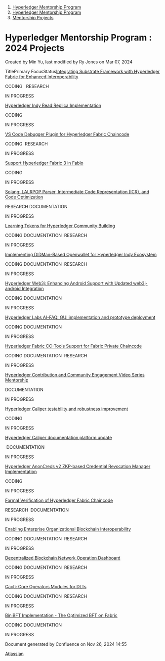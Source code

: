 1. [Hyperledger Mentorship Program](index.html)
2. [Hyperledger Mentorship Program](Hyperledger-Mentorship-Program_21954571.html)
3. [Mentorship Projects](Mentorship-Projects_21954604.html)

# Hyperledger Mentorship Program : 2024 Projects

Created by Min Yu, last modified by Ry Jones on Mar 07, 2024

TitlePrimary FocusStatus[Integrating Substrate Framework with Hyperledger Fabric for Enhanced Interoperability](/wiki/spaces/INTERN/pages/21960806/Integrating+Substrate+Framework+with+Hyperledger+Fabric+for+Enhanced+Interoperability)

CODING   RESEARCH

IN PROGRESS

[Hyperledger Indy Read Replica Implementation](/wiki/spaces/INTERN/pages/21960795/Hyperledger+Indy+Read+Replica+Implementation)

CODING   

IN PROGRESS

[VS Code Debugger Plugin for Hyperledger Fabric Chaincode](/wiki/spaces/INTERN/pages/21954959/VS+Code+Debugger+Plugin+for+Hyperledger+Fabric+Chaincode)

CODING  RESEARCH

IN PROGRESS

[Support Hyperledger Fabric 3 in Fablo](/wiki/spaces/INTERN/pages/21955012/Support+Hyperledger+Fabric+3+in+Fablo)

CODING 

IN PROGRESS

[Solang: LALRPOP Parser, Intermediate Code Representation (ICR), and Code Optimization](/wiki/spaces/INTERN/pages/21960738/Solang+LALRPOP+Parser+Intermediate+Code+Representation+ICR+and+Code+Optimization)

RESEARCH DOCUMENTATION

IN PROGRESS

[Learning Tokens for Hyperledger Community Building](/wiki/spaces/INTERN/pages/21954968/Learning+Tokens+for+Hyperledger+Community+Building)

CODING DOCUMENTATION  RESEARCH

IN PROGRESS

[Implementing DIDMan-Based Openwallet for Hyperledger Indy Ecosystem](/wiki/spaces/INTERN/pages/21954947/Implementing+DIDMan-Based+Openwallet+for+Hyperledger+Indy+Ecosystem)

CODING DOCUMENTATION  RESEARCH

IN PROGRESS

[Hyperledger Web3j: Enhancing Android Support with Updated web3j-android Integration](/wiki/spaces/INTERN/pages/21960780/Hyperledger+Web3j+Enhancing+Android+Support+with+Updated+web3j-android+Integration)

CODING DOCUMENTATION  

IN PROGRESS

[Hyperledger Labs AI-FAQ: GUI implementation and prototype deployment](/wiki/spaces/INTERN/pages/21954973/Hyperledger+Labs+AI-FAQ+GUI+implementation+and+prototype+deployment)

CODING DOCUMENTATION   

IN PROGRESS

[Hyperledger Fabric CC-Tools Support for Fabric Private Chaincode](/wiki/spaces/INTERN/pages/21954957/Hyperledger+Fabric+CC-Tools+Support+for+Fabric+Private+Chaincode)

CODING DOCUMENTATION  RESEARCH

IN PROGRESS

[Hyperledger Contribution and Community Engagement Video Series Mentorship](/wiki/spaces/INTERN/pages/21954989/Hyperledger+Contribution+and+Community+Engagement+Video+Series+Mentorship)

DOCUMENTATION  

IN PROGRESS

[Hyperledger Caliper testability and robustness improvement](/wiki/spaces/INTERN/pages/21954971/Hyperledger+Caliper+testability+and+robustness+improvement)

CODING    

IN PROGRESS

[Hyperledger Caliper documentation platform update](/wiki/spaces/INTERN/pages/21954963/Hyperledger+Caliper+documentation+platform+update)

 DOCUMENTATION   

IN PROGRESS

[Hyperledger AnonCreds v2 ZKP-based Credential Revocation Manager Implementation](/wiki/spaces/INTERN/pages/21960785/Hyperledger+AnonCreds+v2+ZKP-based+Credential+Revocation+Manager+Implementation)

CODING    

IN PROGRESS

[Formal Verification of Hyperledger Fabric Chaincode](/wiki/spaces/INTERN/pages/21960710/Formal+Verification+of+Hyperledger+Fabric+Chaincode)

RESEARCH  DOCUMENTATION

IN PROGRESS

[Enabling Enterprise Organizational Blockchain Interoperability](/wiki/spaces/INTERN/pages/21954940/Enabling+Enterprise+Organizational+Blockchain+Interoperability)

CODING DOCUMENTATION  RESEARCH

IN PROGRESS

[Decentralized Blockchain Network Operation Dashboard](/wiki/spaces/INTERN/pages/21954987/Decentralized+Blockchain+Network+Operation+Dashboard)

CODING DOCUMENTATION  RESEARCH

IN PROGRESS

[Cacti: Core Operators Modules for DLTs](/wiki/spaces/INTERN/pages/21954936/Cacti+Core+Operators+Modules+for+DLTs)

CODING DOCUMENTATION  RESEARCH

IN PROGRESS

[BiniBFT Implementation - The Optimized BFT on Fabric](/wiki/spaces/INTERN/pages/21954996/BiniBFT+Implementation+-+The+Optimized+BFT+on+Fabric)

CODING DOCUMENTATION  

IN PROGRESS

Document generated by Confluence on Nov 26, 2024 14:55

[Atlassian](http://www.atlassian.com/)
